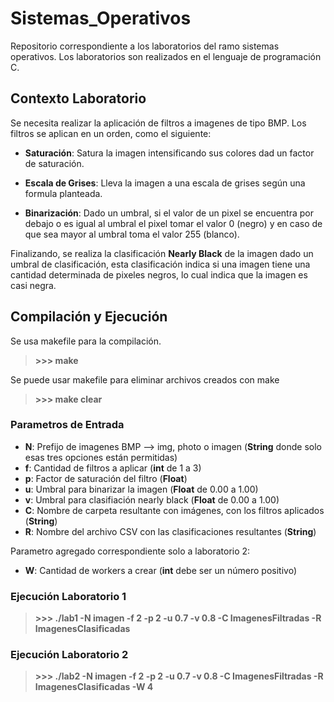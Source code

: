 # **Sistemas_Operativos**
Repositorio correspondiente a los laboratorios del ramo sistemas operativos.
Los laboratorios son realizados en el lenguaje de programación C.

## **Contexto Laboratorio**
Se necesita realizar la aplicación de filtros a imagenes de tipo BMP. Los filtros se aplican en un orden, como el siguiente:
* **Saturación**: Satura la imagen intensificando sus colores dad un factor de saturación.

* **Escala de Grises**: Lleva la imagen a una escala de grises según una formula planteada.

* **Binarización**: Dado un umbral, si el valor de un pixel se encuentra por debajo o es igual al umbral el pixel tomar el valor 0 (negro) y en caso de que sea mayor al umbral toma el valor 255 (blanco).

Finalizando, se realiza la clasificación **Nearly Black** de la imagen dado un umbral de clasificación, esta clasificación indica si una imagen tiene una cantidad determinada de pixeles negros, lo cual indica que la imagen es casi negra.

## **Compilación y Ejecución**
Se usa makefile para la compilación.
> **>>> make**

Se puede usar makefile para eliminar archivos creados con make
> **>>> make clear**

### **Parametros de Entrada**
* **N**: Prefijo de imagenes BMP --> img, photo o imagen (**String** donde solo esas tres opciones están permitidas)
* **f**: Cantidad de filtros a aplicar (**int** de 1 a 3)
* **p**: Factor de saturación del filtro (**Float**)
* **u**: Umbral para binarizar la imagen (**Float** de 0.00 a 1.00)
* **v**: Umbral para clasifiación nearly black (**Float** de 0.00 a 1.00)
* **C**: Nombre de carpeta resultante con imágenes, con los filtros aplicados (**String**)
* **R**: Nombre del archivo CSV con las clasificaciones resultantes (**String**)

Parametro agregado correspondiente solo a laboratorio 2:
* **W**: Cantidad de workers a crear (**int** debe ser un número positivo)

### **Ejecución Laboratorio 1**
> **>>> ./lab1 -N imagen -f 2 -p 2 -u 0.7 -v 0.8 -C ImagenesFiltradas -R ImagenesClasificadas**

### **Ejecución Laboratorio 2**
> **>>> ./lab2 -N imagen -f 2 -p 2 -u 0.7 -v 0.8 -C ImagenesFiltradas -R ImagenesClasificadas -W 4**
